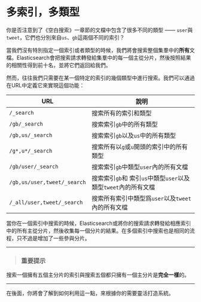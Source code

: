 # 多索引，多類型

你是否注意到了《空白搜索》一章節的文檔中包含了很多不同的類型 —— `user`與`tweet`，它們也分別來自`us`、`gb`這兩個不同的索引？

當我們沒有特別指定一個索引或者類型的時候，我們將會搜索整個集羣中的**所有**文檔。Elasticsearch會把搜索請求轉發給集羣中的每一個主從分片，然後按照結果的相關性得到前十名，並將它們返回給我們。

然而，往往我們只需要在某一個特定的索引的幾個類型中進行搜索。我們可以通過在URL中定義它來實現這個功能：


| URL | 說明 |
| -- | -- |
| `/_search` | 搜索所有的索引和類型 |
| `/gb/_search` | 搜索索引`gb`中的所有類型 |
| `/gb,us/_search` | 搜索索引`gb`以及`us`中的所有類型 |
| `/g*,u*/_search` | 搜索所有以`g`或`u`開頭的索引中的所有類型 |
| `/gb/user/_search` | 搜索索引`gb`中類型`user`內的所有文檔 |
| `/gb,us/user,tweet/_search` | 搜索索引`gb`和 索引`us`中類型`user`以及類型`tweet`內的所有文檔 |
| `/_all/user,tweet/_search` | 搜索所有索引中類型爲`user`以及`tweet`內的所有文檔 |

當你在一個索引中搜索的時候，Elasticsearch或將你的搜索請求轉發給相應索引中的所有主從分片，然後收集每一個分片的結果。在多個索引中搜索也是相同的流程，只不過是增加了一些參與分片。

****
> ### 重要提示

搜索一個擁有五個主分片的索引與搜索五個都只擁有一個主分片是**完全一樣**的。

****

在後面，你將會了解到如何利用這一點，來根據你的需要靈活打造系統。
